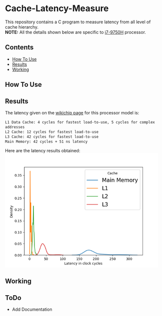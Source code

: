 # Cache-Latency-Measure
This repository contains a C program to measure latency from all level of cache hierarchy.  
**NOTE:** All the details shown below are specific to [i7-9750H](https://en.wikichip.org/wiki/intel/core_i7/i7-9750h) processor.

## Contents
- [How To Use](#how-to-use)
- [Results](#results)
- [Working](#working)

## How To Use

## Results
The latency given on the [wikichip page](https://en.wikichip.org/wiki/intel/microarchitectures/coffee_lake#Memory_Hierarchy) for this processor model is:
```
L1 Data Cache: 4 cycles for fastest load-to-use, 5 cycles for complex addresses
L2 Cache: 12 cycles for fastest load-to-use
L3 Cache: 42 cycles for fastest load-to-use
Main Memory: 42 cycles + 51 ns latency
```
Here are the latency results obtained:  
![results](results.png)

## Working

## ToDo
- Add Documentation
